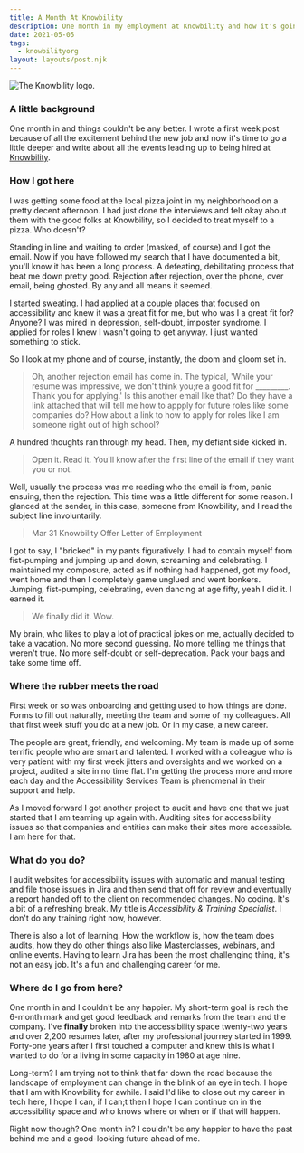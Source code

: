 ```yaml
---
title: A Month At Knowbility
description: One month in my employment at Knowbility and how it's going.
date: 2021-05-05
tags:
  - knowbilityorg
layout: layouts/post.njk
---
```


![The Knowbility logo.](https://res.cloudinary.com/colabottles/image/upload/v1618106597/images/knowbility-logo.png "The Knowbility logo.")

### A little background

One month in and things couldn't be any better. I wrote a first week post because of all the excitement behind the new job and now it's time to go a little deeper and write about all the events leading up to being hired at [Knowbility](https://knowbility.org).

### How I got here

I was getting some food at the local pizza joint in my neighborhood on a pretty decent afternoon. I had just done the interviews and felt okay about them with the good folks at Knowbility, so I decided to treat myself to a pizza. Who doesn't?

Standing in line and waiting to order (masked, of course) and I got the email. Now if you have followed my search that I have documented a bit, you'll know it has been a long process. A defeating, debilitating process that beat me down pretty good. Rejection after rejection, over the phone, over email, being ghosted. By any and all means it seemed.

I started sweating. I had applied at a couple places that focused on accessibility and knew it was a great fit for me, but who was I a great fit for? Anyone? I was mired in depression, self-doubt, imposter syndrome. I applied for roles I knew I wasn't going to get anyway. I just wanted something to stick.

So I look at my phone and of course, instantly, the doom and gloom set in.

> Oh, another rejection email has come in. The typical, 'While your resume was impressive, we don't think you;re a good fit for _________. Thank you for applying.' Is this another email like that? Do they have a link attached that will tell me how to appply for future roles like some companies do? How about a link to how to apply for roles like I am someone right out of high school?

A hundred thoughts ran through my head. Then, my defiant side kicked in.

> Open it. Read it. You'll know after the first line of the email if they want you or not.

Well, usually the process was me reading who the email is from, panic ensuing, then the rejection. This time was a little different for some reason. I glanced at the sender, in this case, someone from Knowbility, and I read the subject line involuntarily.

> Mar 31 Knowbility Offer Letter of Employment

I got to say, I "bricked" in my pants figuratively. I had to contain myself from fist-pumping and jumping up and down, screaming and celebrating. I maintained my composure, acted as if nothing had happened, got my food, went home and then I completely game unglued and went bonkers. Jumping, fist-pumping, celebrating, even dancing at age fifty, yeah I did it. I earned it.

> We finally did it. Wow.

My brain, who likes to play a lot of practical jokes on me, actually decided to take a vacation. No more second guessing. No more telling me things that weren't true. No more self-doubt or self-deprecation. Pack your bags and take some time off.

### Where the rubber meets the road

First week or so was onboarding and getting used to how things are done. Forms to fill out naturally, meeting the team and some of my colleagues. All that first week stuff you do at a new job. Or in my case, a new career.

The people are great, friendly, and welcoming. My team is made up of some terrific people who are smart and talented. I worked with a colleague who is very patient with my first week jitters and oversights and we worked on a project, audited a site in no time flat. I'm getting the process more and more each day and the Accessibility Services Team is phenomenal in their support and help.

As I moved forward I got another project to audit and have one that we just started that I am teaming up again with. Auditing sites for accessibility issues so that companies and entities can make their sites more accessible. I am here for that.

### What do you do?

I audit websites for accessibility issues with automatic and manual testing and file those issues in Jira and then send that off for review and eventually a report handed off to the client on recommended changes. No coding. It's a bit of a refreshing break. My title is _Accessibility & Training Specialist_. I don't do any training right now, however.

There is also a lot of learning. How the workflow is, how the team does audits, how they do other things also like Masterclasses, webinars, and online events. Having to learn Jira has been the most challenging thing, it's not an easy job. It's a fun and challenging career for me.

### Where do I go from here?

One month in and I couldn't be any happier. My short-term goal is rech the 6-month mark and get good feedback and remarks from the team and the company. I've **finally** broken into the accessibility space twenty-two years and over 2,200 resumes later, after my professional journey started in 1999. Forty-one years after I first touched a computer and knew this is what I wanted to do for a living in some capacity in 1980 at age nine.

Long-term? I am trying not to think that far down the road because the landscape of employment can change in the blink of an eye in tech. I hope that I am with Knowbility for awhile. I said I'd like to close out my career in tech here, I hope I can, if I can;t then I hope I can continue on in the accessibility space and who knows where or when or if that will happen.

Right now though? One month in? I couldn't be any happier to have the past behind me and a good-looking future ahead of me.
